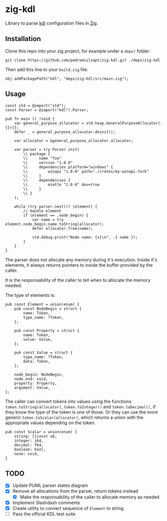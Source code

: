 # zig-kdl

Library to parse [kdl](kdl.dev) configuration files in [Zig](ziglang.org/).

## Installation

Clone this repo into your zig project, for example under a `deps/` folder:
```shell
git clone https://github.com/pedromsilvapt/zig-kdl.git ./deps/zig-kdl
```

Then add this line to your `build.zig` file:
```zig
obj.addPackagePath("kdl", "deps/zig-kdl/src/main.zig");
```

## Usage
```zig
const std = @import("std");
const Parser = @import("kdl").Parser;

pub fn main () !void {
    var general_purpose_allocator = std.heap.GeneralPurposeAllocator(.{}){};
    defer _ = general_purpose_allocator.deinit();

    var allocator = &general_purpose_allocator.allocator;

    var parser = try Parser.init(
        \\ package {
        \\     name "foo"
        \\     version "1.0.0"
        \\     dependencies platform="windows" {
        \\         winapi "1.0.0" path="./crates/my-winapi-fork"
        \\     }
        \\     dependencies {
        \\         miette "2.0.0" dev=true
        \\     }
        \\ }
    );

    while (try parser.next()) |element| {
        // Handle element
        if (element == .node_begin) {
            var name = try element.node_begin.name.toString(allocator);
            defer allocator.free(name);

            std.debug.print("Node name: {s}\n", .{ name });
        }
    }
}
```

The parser does not allocate any memory during it's execution. Inside it's elements, it always returns pointers to inside the buffer provided by the caller.

It is the responsability of the caller to tell when to allocate the memory needed.

The type of elements is:
```zig
pub const Element = union(enum) {
    pub const NodeBegin = struct {
        name: Token,
        type_name: ?Token,
    };

    pub const Property = struct {
        name: Token,
        value: Value,
    };

    pub const Value = struct {
        type_name: ?Token,
        data: Token,
    };

    node_begin: NodeBegin,
    node_end: void,
    property: Property,
    argument: Value,
};
```

The caller can convert tokens into values using the functions `token.toString(allocator)`, `token.toInteger()` and `token.toDecimal()`, if they know the type of the token is one of those. Or they can use the more generic `token.toScalar(allocator)`, which returns a union with the appropriate values depending on the token.

```zig
pub const Scalar = union(enum) {
    string: []const u8,
    integer: i64,
    decimal: f64,
    boolean: bool,
    none: void,
}
```

## TODO
 - [x] Update PUML parser states diagram
 - [x] Remove all allocations from the parser, return tokens instead
   - [x] Make the responsability of the caller to allocate memory as needed
 - [x] Implement Slashdash comments
 - [x] Create utility to convert sequence of `Element` to string
 - [ ] Pass the official KDL test suite
